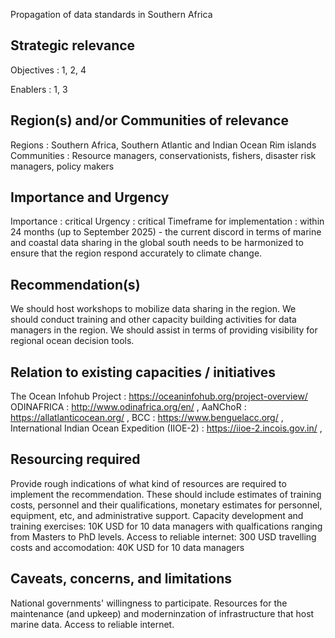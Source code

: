 Propagation of data standards in Southern Africa

## Strategic relevance

Objectives  : 1, 2, 4

Enablers  :  1, 3

## Region(s) and/or Communities of relevance

Regions : Southern Africa, Southern Atlantic and Indian Ocean Rim islands
Communities  : Resource managers, conservationists, fishers, disaster risk managers, policy makers

## Importance and Urgency

Importance : critical
Urgency  : critical
Timeframe for implementation : within 24 months (up to September 2025) - the current discord in terms of marine and coastal data sharing in the global south needs to be harmonized to ensure that the region respond accurately to climate change.

## Recommendation(s)

We should host workshops to mobilize data sharing in the region.
We should conduct training and other capacity building activities for data managers in the region.
We should assist in terms of providing visibility for regional ocean decision tools.

## Relation to existing capacities / initiatives

The Ocean Infohub Project  : https://oceaninfohub.org/project-overview/
ODINAFRICA  : http://www.odinafrica.org/en/ ,
AaNChoR  : https://allatlanticocean.org/ ,
BCC  : https://www.benguelacc.org/ ,
International Indian Ocean Expedition (IIOE-2)  : https://iioe-2.incois.gov.in/ ,


## Resourcing required

Provide rough indications of what kind of resources are required to implement the recommendation. 
These should include estimates of training costs, personnel and their qualifications, monetary estimates for personnel, equipment, etc, and administrative support. 
Capacity development and training exercises: 10K USD for 10 data managers with qualfications ranging from Masters to PhD levels.
Access to reliable internet: 300 USD
travelling costs and accomodation: 40K USD for 10 data managers
## Caveats, concerns, and limitations 

National governments' willingness to participate.
Resources for the maintenance (and upkeep) and moderninzation of infrastructure that host marine data.
Access to reliable internet.
